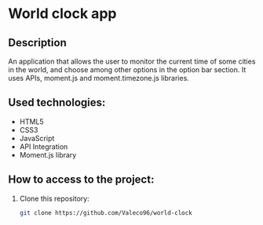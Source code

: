 # World clock app

## Description
An application that allows the user to monitor the current time of some cities in the world, and choose among other options in the option bar section. It uses APIs, moment.js and moment.timezone.js libraries.

## Used technologies:
- HTML5
- CSS3
- JavaScript
- API Integration
- Moment.js library

## How to access to the project:
1. Clone this repository:
   ```bash
   git clone https://github.com/Valeco96/world-clock
